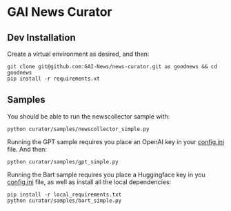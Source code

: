 # GAI News Curator

## Dev Installation

Create a virtual environment as desired, and then:

```commandline
git clone git@github.com:GAI-News/news-curator.git as goodnews && cd goodnews
pip install -r requirements.xt
```

## Samples

You should be able to run the newscollector sample with:

```commandline
python curator/samples/newscollector_simple.py
```

Running the GPT sample requires you place an OpenAI key in your [config.ini](curator/config/config.ini) file. And then:

```commandline
python curator/samples/gpt_simple.py
```

Running the Bart sample requires you place a Huggingface key in you [config.ini](curator/config/config.ini) file, 
as well as install all the local dependencies:

```commandline
pip install -r local_requirements.txt
python curator/samples/bart_simple.py
```
